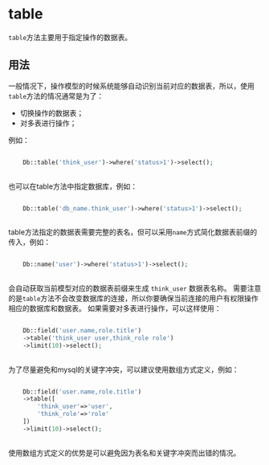 # table

`table`方法主要用于指定操作的数据表。
## 用法
一般情况下，操作模型的时候系统能够自动识别当前对应的数据表，所以，使用`table`方法的情况通常是为了：
  * 切换操作的数据表；
  * 对多表进行操作；


例如：
```php

    Db::table('think_user')->where('status>1')->select();
    

```
也可以在table方法中指定数据库，例如：
```php

    Db::table('db_name.think_user')->where('status>1')->select();
    

```
table方法指定的数据表需要完整的表名，但可以采用`name`方式简化数据表前缀的传入，例如：
```php

    Db::name('user')->where('status>1')->select();
    

```
会自动获取当前模型对应的数据表前缀来生成 `think_user` 数据表名称。
需要注意的是`table`方法不会改变数据库的连接，所以你要确保当前连接的用户有权限操作相应的数据库和数据表。
如果需要对多表进行操作，可以这样使用：
```php

    Db::field('user.name,role.title')
    ->table('think_user user,think_role role')
    ->limit(10)->select();
    

```
为了尽量避免和mysql的关键字冲突，可以建议使用数组方式定义，例如：
```php

    Db::field('user.name,role.title')
    ->table([
        'think_user'=>'user',
        'think_role'=>'role'
    ])
    ->limit(10)->select();
    

```
使用数组方式定义的优势是可以避免因为表名和关键字冲突而出错的情况。
